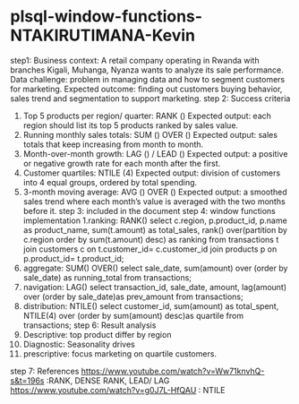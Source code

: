 # plsql-window-functions-NTAKIRUTIMANA-Kevin
step1: 
Business context: A retail company operating in Rwanda with branches Kigali, Muhanga, Nyanza wants to analyze its sale performance.
Data challenge: problem in managing data and how to segment customers for marketing.
Expected outcome: finding out customers buying behavior, sales trend and segmentation to support marketing.
step 2:  Success criteria
1.	Top 5 products per region/ quarter: RANK ()
Expected output: each region should list its top 5 products ranked by sales value.
2.	Running monthly sales totals: SUM () OVER ()
Expected output: sales totals that keep increasing from month to month.
3.	Month-over-month growth: LAG () / LEAD ()
Expected output: a positive or negative growth rate for each month after the first.
4.	Customer quartiles: NTILE (4)
Expected output: division of customers into 4 equal groups, ordered by total spending.
5.	3-month moving average: AVG () OVER ()
Expected output: a smoothed sales trend where each month’s value is averaged with the two months before it. 
step 3: included in the document
step 4: window functions implementation
1.ranking: RANK()
select c.region, p.product_id, p.name as product_name, sum(t.amount) as total_sales, rank() over(partition by c.region order by sum(t.amount) desc) as ranking from transactions t join customers c on t.customer_id= c.customer_id join products p on p.product_id= t.product_id;
2. aggregate: SUM() OVER()
select sale_date, sum(amount) over (order by sale_date) as running_total from transactions;
3. navigation: LAG()
select transaction_id, sale_date, amount, lag(amount) over (order by sale_date)as prev_amount from transactions;
4. distribution: NTILE()
select customer_id, sum(amount) as total_spent, NTILE(4) over (order by sum(amount) desc)as quartile from transactions;
step 6: Result analysis 
1. Descriptive: top product differ by region
2. Diagnostic: Seasonality drives
3. prescriptive: focus marketing on quartile customers.

step 7: References
https://www.youtube.com/watch?v=Ww71knvhQ-s&t=196s :RANK, DENSE RANK, LEAD/ LAG
https://www.youtube.com/watch?v=g0J7L-HfQAU : NTILE
